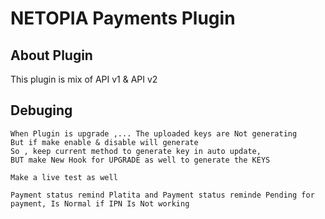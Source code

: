 # NETOPIA Payments Plugin
## About Plugin
This plugin is mix of API v1 & API v2

## Debuging
    When Plugin is upgrade ,... The uploaded keys are Not generating
    But if make enable & disable will generate 
    So , keep current method to generate key in auto update, 
    BUT make New Hook for UPGRADE as well to generate the KEYS

    Make a live test as well

    Payment status remind Platita and Payment status reminde Pending for payment, Is Normal if IPN Is Not working
    